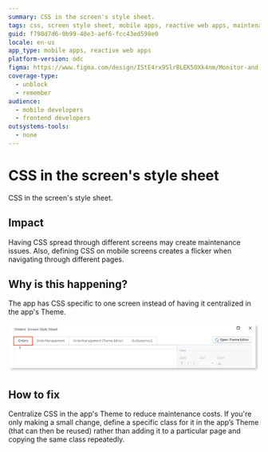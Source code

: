 ```yaml
---
summary: CSS in the screen's style sheet.
tags: css, screen style sheet, mobile apps, reactive web apps, maintenance
guid: f798d7d6-0b99-40e3-aef6-fcc43ed598e0
locale: en-us
app_type: mobile apps, reactive web apps
platform-version: odc
figma: https://www.figma.com/design/IStE4rx9SlrBLEK5OXk4nm/Monitor-and-troubleshoot-apps?node-id=3635-10&t=GQOBWGLkIWVooPGi-1
coverage-type:
  - unblock
  - remember
audience:
  - mobile developers
  - frontend developers
outsystems-tools:
  - none
---
```

# CSS in the screen's style sheet

CSS in the screen's style sheet.

## Impact

Having CSS spread through different screens may create maintenance issues. Also, defining CSS on mobile screens creates a flicker when navigating through different pages.

## Why is this happening?

The app has CSS specific to one screen instead of having it centralized in the app's Theme.

![A screen's style sheet editor](images/screen-style-sheet-odcs.png "Screen's style sheet")

## How to fix

Centralize CSS in the app's Theme to reduce maintenance costs. If you're only making a small change, define a specific class for it in the app’s Theme (that can then be reused) rather than adding it to a particular page and copying the same class repeatedly.
